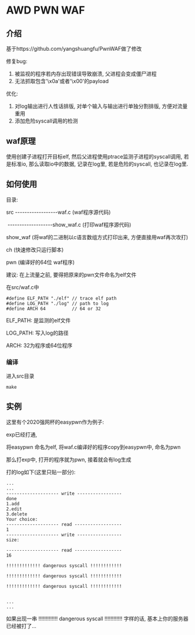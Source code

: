 # AWD PWN WAF

## 介绍

基于https://github.com/yangshuangfu/PwnWAF做了修改

修复bug:

1. 被监视的程序若内存出现错误导致崩溃, 父进程会变成僵尸进程
2. 无法抓取包含'\x0a'或者'\x00'的payload

优化:

1. 对log输出进行人性话排版, 对单个输入与输出进行单独分割排版, 方便对流量重用
2. 添加危险syscall调用的检测



## waf原理

使用创建子进程打开目标elf, 然后父进程使用ptrace监测子进程的syscall调用,  若是标准io, 那么读取io中的数据, 记录在log里, 若是危险的syscall, 也记录在log里.



##  如何使用

目录:

src ------------------waf.c (waf程序源代码)

​     -------------------show_waf.c (打印waf程序源代码)

show_waf (将waf的二进制以c语言数组方式打印出来, 方便直接用waf再次攻打)

ch              (快速修改只运行脚本)

pwn           (编译好的64位 waf程序)



建议: 在上流量之前, 要得把原来的pwn文件命名为elf文件

在src/waf.c中

```
#define ELF_PATH "./elf" // trace elf path
#define LOG_PATH "./log" // path to log
#define ARCH 64          // 64 or 32
```

ELF_PATH: 是监测的elf文件

LOG_PATH: 写入log的路径

ARCH: 32为程序或64位程序

### 编译

进入src目录

```
make
```



## 实例

这里有个2020强网杯的easypwn作为例子:

exp已经打通, 

将easypwn 命名为elf, 将waf.c编译好的程序copy到easypwn中, 命名为pwn

那么打exp中, 打开的程序就为pwn, 接着就会有log生成

打的log如下(这里只贴一部分):

```
...
...
-------------------- write -----------------                                                                                            
done                                                                                                                                    
1.add                                                                                                                                   
2.edit                                                                                                                                  
3.delete                                                                                                                                
Your choice:                                                                                                                                                                                                                                                      
-------------------- read ------------------                                                                                            
1                                                                                                                                      
-------------------- write -----------------
size:

-------------------- read ------------------
16

!!!!!!!!!!!!! dangerous syscall !!!!!!!!!!!!

!!!!!!!!!!!!! dangerous syscall !!!!!!!!!!!!

!!!!!!!!!!!!! dangerous syscall !!!!!!!!!!!!


...
...

```

如果出现一串 !!!!!!!!!!!!! dangerous syscall !!!!!!!!!!!! 字样的话,  基本上你的服务器已经被打了...





